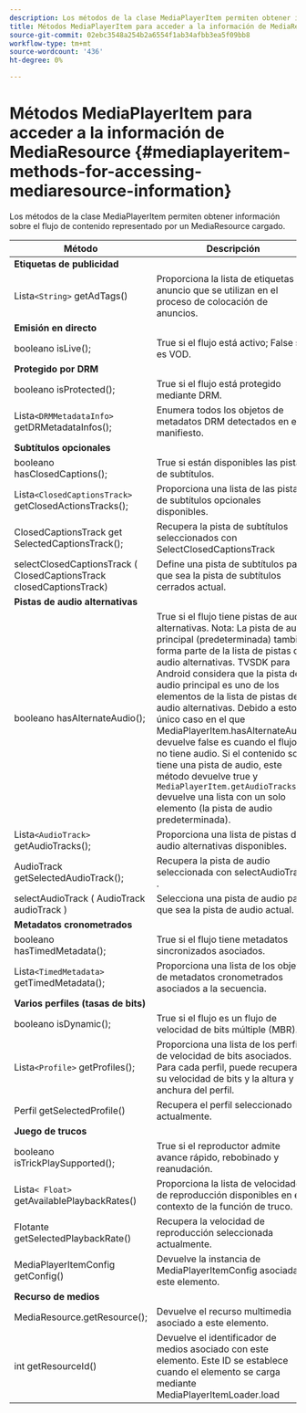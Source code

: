 ```yaml
---
description: Los métodos de la clase MediaPlayerItem permiten obtener información sobre el flujo de contenido representado por un MediaResource cargado.
title: Métodos MediaPlayerItem para acceder a la información de MediaResource
source-git-commit: 02ebc3548a254b2a6554f1ab34afbb3ea5f09bb8
workflow-type: tm+mt
source-wordcount: '436'
ht-degree: 0%

---
```


# Métodos MediaPlayerItem para acceder a la información de MediaResource {#mediaplayeritem-methods-for-accessing-mediaresource-information}

Los métodos de la clase MediaPlayerItem permiten obtener información sobre el flujo de contenido representado por un MediaResource cargado.

| Método | Descripción |
|--- |--- |
| **Etiquetas de publicidad** |  |
| Lista`<String>` getAdTags() | Proporciona la lista de etiquetas de anuncio que se utilizan en el proceso de colocación de anuncios. |
| **Emisión en directo** |  |
| booleano isLive(); | True si el flujo está activo; False si es VOD. |
| **Protegido por DRM** |  |
| booleano isProtected(); | True si el flujo está protegido mediante DRM. |
| Lista`<DRMMetadataInfo>` getDRMetadataInfos(); | Enumera todos los objetos de metadatos DRM detectados en el manifiesto. |
| **Subtítulos opcionales** |  |
| booleano hasClosedCaptions(); | True si están disponibles las pistas de subtítulos. |
| Lista`<ClosedCaptionsTrack>` getClosedActionsTracks(); | Proporciona una lista de las pistas de subtítulos opcionales disponibles. |
| ClosedCaptionsTrack get SelectedCaptionsTrack(); | Recupera la pista de subtítulos seleccionados con SelectClosedCaptionsTrack |
| selectClosedCaptionsTrack ( ClosedCaptionsTrack closedCaptionsTrack) | Define una pista de subtítulos para que sea la pista de subtítulos cerrados actual. |
| **Pistas de audio alternativas** |  |
| booleano hasAlternateAudio(); | True si el flujo tiene pistas de audio alternativas. Nota: La pista de audio principal (predeterminada) también forma parte de la lista de pistas de audio alternativas.  TVSDK para Android considera que la pista de audio principal es uno de los elementos de la lista de pistas de audio alternativas. Debido a esto, el único caso en el que MediaPlayerItem.hasAlternateAudio devuelve false es cuando el flujo no tiene audio. Si el contenido solo tiene una pista de audio, este método devuelve true y  `MediaPlayerItem.getAudioTracks`  devuelve una lista con un solo elemento (la pista de audio predeterminada). |
| Lista`<AudioTrack>` getAudioTracks(); | Proporciona una lista de pistas de audio alternativas disponibles. |
| AudioTrack getSelectedAudioTrack(); | Recupera la pista de audio seleccionada con selectAudioTrack . |
| selectAudioTrack ( AudioTrack audioTrack ) | Selecciona una pista de audio para que sea la pista de audio actual. |
| **Metadatos cronometrados** |  |
| booleano hasTimedMetadata(); | True si el flujo tiene metadatos sincronizados asociados. |
| Lista`<TimedMetadata>` getTimedMetadata(); | Proporciona una lista de los objetos de metadatos cronometrados asociados a la secuencia. |
| **Varios perfiles (tasas de bits)** |
| booleano isDynamic(); | True si el flujo es un flujo de velocidad de bits múltiple (MBR). |
| Lista`<Profile>` getProfiles(); | Proporciona una lista de los perfiles de velocidad de bits asociados. Para cada perfil, puede recuperar su velocidad de bits y la altura y anchura del perfil. |
| Perfil getSelectedProfile() | Recupera el perfil seleccionado actualmente. |
| **Juego de trucos** |  |
| booleano isTrickPlaySupported(); | True si el reproductor admite avance rápido, rebobinado y reanudación. |
| Lista`< Float>` getAvailablePlaybackRates() | Proporciona la lista de velocidades de reproducción disponibles en el contexto de la función de truco. |
| Flotante getSelectedPlaybackRate() | Recupera la velocidad de reproducción seleccionada actualmente. |
| MediaPlayerItemConfig getConfig() | Devuelve la instancia de MediaPlayerItemConfig asociada a este elemento. |
| **Recurso de medios** |  |
| MediaResource.getResource(); | Devuelve el recurso multimedia asociado a este elemento. |
| int getResourceId() | Devuelve el identificador de medios asociado con este elemento. Este ID se establece cuando el elemento se carga mediante MediaPlayerItemLoader.load |
